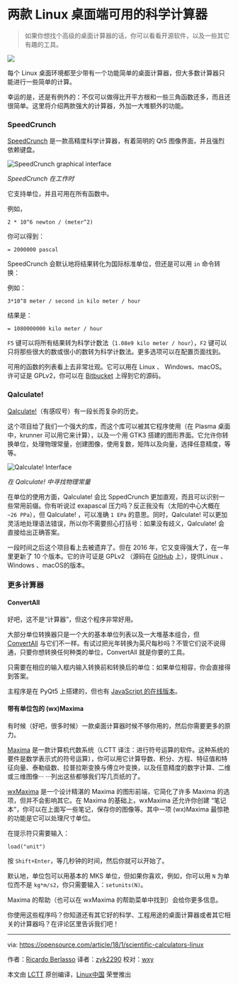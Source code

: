 两款 Linux 桌面端可用的科学计算器
======

> 如果你想找个高级的桌面计算器的话，你可以看看开源软件，以及一些其它有趣的工具。

![](https://opensource.com/sites/default/files/styles/image-full-size/public/lead-images/osdc_OpenData_CityNumbers.png?itok=lC03ce76)

每个 Linux 桌面环境都至少带有一个功能简单的桌面计算器，但大多数计算器只能进行一些简单的计算。

幸运的是，还是有例外的：不仅可以做得比开平方根和一些三角函数还多，而且还很简单。这里将介绍两款强大的计算器，外加一大堆额外的功能。

### SpeedCrunch

[SpeedCrunch][1] 是一款高精度科学计算器，有着简明的 Qt5 图像界面，并且强烈依赖键盘。

![SpeedCrunch graphical interface][3]

*SpeedCrunch 在工作时*

它支持单位，并且可用在所有函数中。

例如，

```
2 * 10^6 newton / (meter^2)
```

你可以得到：

```
= 2000000 pascal
```

SpeedCrunch 会默认地将结果转化为国际标准单位，但还是可以用 `in` 命令转换：

例如：

```
3*10^8 meter / second in kilo meter / hour
```

结果是：

```
= 1080000000 kilo meter / hour
```

`F5` 键可以将所有结果转为科学计数法（`1.08e9 kilo meter / hour`），`F2` 键可以只将那些很大的数或很小的数转为科学计数法。更多选项可以在配置页面找到。

可用的函数的列表看上去非常壮观。它可以用在 Linux 、 Windows、macOS。许可证是 GPLv2，你可以在 [Bitbucket][4] 上得到它的源码。

### Qalculate!

[Qalculate!][5]（有感叹号）有一段长而复杂的历史。

这个项目给了我们一个强大的库，而这个库可以被其它程序使用（在 Plasma 桌面中，krunner 可以用它来计算），以及一个用 GTK3 搭建的图形界面。它允许你转换单位，处理物理常量，创建图像，使用复数，矩阵以及向量，选择任意精度，等等。

![Qalculate! Interface][7]

*在 Qalculate! 中寻找物理常量*

在单位的使用方面，Qalculate! 会比 SppedCrunch 更加直观，而且可以识别一些常用前缀。你有听说过 exapascal 压力吗？反正我没有（太阳的中心大概在 `~26 PPa`），但 Qalculate! ，可以准确 `1 EPa` 的意思。同时，Qalculate!  可以更加灵活地处理语法错误，所以你不需要担心打括号：如果没有歧义，Qalculate! 会直接给出正确答案。

一段时间之后这个项目看上去被遗弃了。但在 2016 年，它又变得强大了，在一年里更新了 10 个版本。它的许可证是  GPLv2 （源码在 [GitHub][8] 上），提供Linux 、Windows 、macOS的版本。

### 更多计算器

#### ConvertAll

好吧，这不是“计算器”，但这个程序非常好用。

大部分单位转换器只是一个大的基本单位列表以及一大堆基本组合，但 [ConvertAll][9] 与它们不一样。有试过把光年转换为英尺每秒吗？不管它们说不说得通，只要你想转换任何种类的单位，ConvertAll 就是你要的工具。

只需要在相应的输入框内输入转换前和转换后的单位：如果单位相容，你会直接得到答案。

主程序是在 PyQt5 上搭建的，但也有 [JavaScript 的在线版本][10]。

#### 带有单位包的 (wx)Maxima

有时候（好吧，很多时候）一款桌面计算器时候不够你用的，然后你需要更多的原力。

[Maxima][11] 是一款计算机代数系统（LCTT 译注：进行符号运算的软件。这种系统的要件是数学表示式的符号运算），你可以用它计算导数、积分、方程、特征值和特征向量、泰勒级数、拉普拉斯变换与傅立叶变换，以及任意精度的数字计算、二维或三维图像··· ···列出这些都够我们写几页纸的了。

[wxMaxima][12] 是一个设计精湛的 Maxima 的图形前端，它简化了许多 Maxima 的选项，但并不会影响其它。在 Maxima 的基础上，wxMaxima 还允许你创建 “笔记本”，你可以在上面写一些笔记，保存你的图像等。其中一项 (wx)Maxima 最惊艳的功能是它可以处理尺寸单位。

在提示符只需要输入：

```
load("unit")
```

按 `Shift+Enter`，等几秒钟的时间，然后你就可以开始了。

默认地，单位包可以用基本的 MKS 单位，但如果你喜欢，例如，你可以用 `N` 为单位而不是 `kg*m/s2`，你只需要输入：`setunits(N)`。

Maxima 的帮助（也可以在 wxMaxima 的帮助菜单中找到）会给你更多信息。

你使用这些程序吗？你知道还有其它好的科学、工程用途的桌面计算器或者其它相关的计算器吗？在评论区里告诉我们吧！

--------------------------------------------------------------------------------

via: https://opensource.com/article/18/1/scientific-calculators-linux

作者：[Ricardo Berlasso][a]
译者：[zyk2290](https://github.com/zyk2290)
校对：[wxy](https://github.com/wxy)

本文由 [LCTT](https://github.com/LCTT/TranslateProject) 原创编译，[Linux中国](https://linux.cn/) 荣誉推出

[a]:https://opensource.com/users/rgb-es
[1]:http://speedcrunch.org/index.html
[2]:/file/382511
[3]:https://opensource.com/sites/default/files/u128651/speedcrunch.png "SpeedCrunch graphical interface"
[4]:https://bitbucket.org/heldercorreia/speedcrunch
[5]:https://qalculate.github.io/
[6]:/file/382506
[7]:https://opensource.com/sites/default/files/u128651/qalculate-600.png "Qalculate! Interface"
[8]:https://github.com/Qalculate
[9]:http://convertall.bellz.org/
[10]:http://convertall.bellz.org/js/
[11]:http://maxima.sourceforge.net/
[12]:https://andrejv.github.io/wxmaxima/

